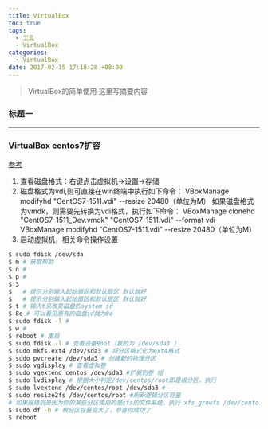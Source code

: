 ```yaml
---
title: VirtualBox
toc: true
tags:
  - 工具
  - VirtualBox
categories:
  - VirtualBox
date: 2017-02-15 17:18:28 +08:00
---
```

> VirtualBox的简单使用
> 这里写摘要内容

<!--more-->

### 标题一
---

### VirtualBox centos7扩容
[参考](http://blog.csdn.net/cinvzi_/article/details/52138052)
1. 查看磁盘格式：右键点击虚拟机->设置->存储
2. 磁盘格式为vdi,则可直接在win终端中执行如下命令：
  VBoxManage modifyhd "CentOS7-1511.vdi" --resize 20480（单位为M）
  如果磁盘格式为vmdk，则需要先转换为vdi格式，执行如下命令：
  VBoxManage clonehd "CentOS7-1511_Dev.vmdk" "CentOS7-1511.vdi" --format vdi
  VBoxManage modifyhd "CentOS7-1511.vdi" --resize 20480（单位为M）
3. 启动虚拟机，相关命令操作设置
  ```bash
  $ sudo fdisk /dev/sda
  $ m # 获取帮助
  $ n #
  $ p #
  $ 3
  $   # 提示分别输入起始扇区和默认扇区 默认就好
  $   # 提示分别输入起始扇区和默认扇区 默认就好
  $ t # 输入t来改变磁盘的system id
  $ 8e # 可以看见原有的磁盘id就为8e
  $ sudo fdisk -l #
  $ w #
  $ reboot # 重启
  $ sudo fdisk -l # 查看设备Boot（我的为 /dev/sda3 ）
  $ sudo mkfs.ext4 /dev/sda3 # 将分区格式化为ext4格式
  $ sudo pvcreate /dev/sda3 # 创建新的物理分区
  $ sudo vgdisplay # 查看虚拟卷
  $ sudo vgextend centos /dev/sda3 #扩展到卷 组
  $ sudo lvdisplay # 根据大小判定/dev/centos/root即是根分区，执行
  $ sudo lvextend /dev/centos/root /dev/sda3 #
  $ sudo resize2fs /dev/centos/root #刷新逻辑分区容量
  # 如果报错则是因为你的某些分区使用的是xfs的文件系统，执行 xfs_growfs /dev/centos/root 刷新逻辑分区即可。
  $ sudo df -h # 根分区容量变大了，恭喜你成功了
  $ reboot
  ```
